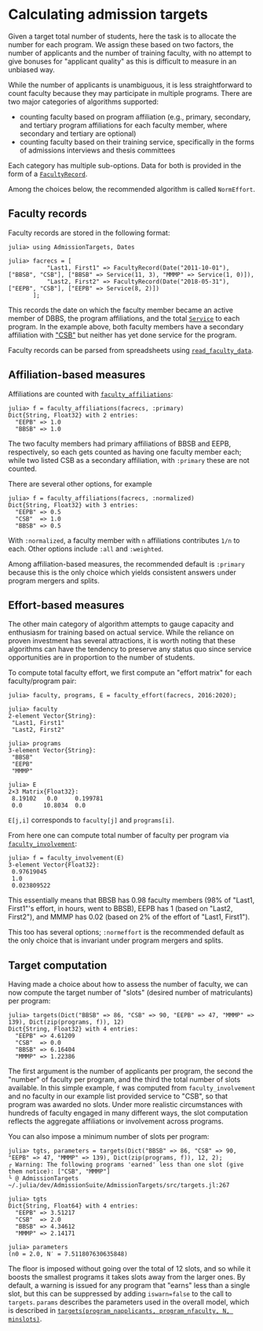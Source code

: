 # Calculating admission targets

Given a target total number of students, here the task is to allocate the number for each program.  We assign these based on two factors,  the number of applicants and the number of training faculty, with no attempt to give bonuses for "applicant quality" as this is difficult to measure in an unbiased way.

While the number of applicants is unambiguous, it is less straightforward to count faculty because they may participate in multiple programs.  There are two major categories of algorithms supported:
- counting faculty based on program affiliation (e.g., primary, secondary, and tertiary program affiliations for each faculty member, where secondary and tertiary are optional)
- counting faculty based on their training service, specifically in the forms of admissions interviews and thesis committees

Each category has multiple sub-options. Data for both is provided in the form of a [`FacultyRecord`](@ref).

Among the choices below, the recommended algorithm is called `NormEffort`.

## Faculty records

Faculty records are stored in the following format:

```jldoctest targets
julia> using AdmissionTargets, Dates

julia> facrecs = [
           "Last1, First1" => FacultyRecord(Date("2011-10-01"), ["BBSB", "CSB"], ["BBSB" => Service(11, 3), "MMMP" => Service(1, 0)]),
           "Last2, First2" => FacultyRecord(Date("2018-05-31"), ["EEPB", "CSB"], ["EEPB" => Service(8, 2)])
       ];
```

This records the date on which the faculty member became an active member of DBBS, the program affiliations, and the total [`Service`](@ref) to each program.  In the example above, both faculty members have a secondary affiliation with ["CSB"](https://dbbs.wustl.edu/divprograms/compbio/Pages/default.aspx) but neither has yet done service for the program.

Faculty records can be parsed from spreadsheets using [`read_faculty_data`](@ref).

## Affiliation-based measures

Affiliations are counted with [`faculty_affiliations`](@ref):

```jldoctest targets
julia> f = faculty_affiliations(facrecs, :primary)
Dict{String, Float32} with 2 entries:
  "EEPB" => 1.0
  "BBSB" => 1.0
```
The two faculty members had primary affiliations of BBSB and EEPB, respectively, so each gets counted as having one faculty member each; while two listed CSB as a secondary affiliation, with `:primary` these are not counted.

There are several other options, for example
```jldoctest targets
julia> f = faculty_affiliations(facrecs, :normalized)
Dict{String, Float32} with 3 entries:
  "EEPB" => 0.5
  "CSB"  => 1.0
  "BBSB" => 0.5
```
With `:normalized`, a faculty member with `n` affiliations contributes `1/n` to each.
Other options include `:all` and `:weighted`.

Among affiliation-based measures, the recommended default is `:primary` because this is the only choice which yields consistent answers under program mergers and splits.

## Effort-based measures

The other main category of algorithm attempts to gauge capacity and enthusiasm for training based on actual service.  While the reliance on proven investment has several attractions,  it is worth noting that these algorithms can have the tendency to preserve any status quo since service opportunities are in proportion to the number of students.

To compute total faculty effort, we first compute an "effort matrix" for each faculty/program pair:

```jldoctest targets
julia> faculty, programs, E = faculty_effort(facrecs, 2016:2020);

julia> faculty
2-element Vector{String}:
 "Last1, First1"
 "Last2, First2"

julia> programs
3-element Vector{String}:
 "BBSB"
 "EEPB"
 "MMMP"

julia> E
2×3 Matrix{Float32}:
 8.19102   0.0     0.199781
 0.0      10.8034  0.0
```

`E[j,i]` corresponds to `faculty[j]` and `programs[i]`.

From here one can compute total number of faculty per program via [`faculty_involvement`](@ref):

```jldoctest targets
julia> f = faculty_involvement(E)
3-element Vector{Float32}:
 0.97619045
 1.0
 0.023809522
```

This essentially means that BBSB has 0.98 faculty members (98% of "Last1, First1"'s effort, in hours, went to BBSB), EEPB has 1 (based on "Last2, First2"), and MMMP has 0.02 (based on 2% of the effort of "Last1, First1").

This too has several options; `:normeffort` is the recommended default as the only choice that is invariant under program mergers and splits.

## Target computation

Having made a choice about how to assess the number of faculty, we can now compute the target number of "slots" (desired number of matriculants) per program:

```jldoctest targets
julia> targets(Dict("BBSB" => 86, "CSB" => 90, "EEPB" => 47, "MMMP" => 139), Dict(zip(programs, f)), 12)
Dict{String, Float32} with 4 entries:
  "EEPB" => 4.61209
  "CSB"  => 0.0
  "BBSB" => 6.16404
  "MMMP" => 1.22386
```

The first argument is the number of applicants per program, the second the "number" of faculty per program, and the third the total number of slots available.  In this simple example, `f` was computed from `faculty_involvement` and no faculty in our example list provided service to "CSB", so that program was awarded no slots.  Under more realistic circumstances with hundreds of faculty engaged in many different ways, the slot computation reflects the aggregate affiliations or involvement across programs.

You can also impose a minimum number of slots per program:

```jldoctest targets
julia> tgts, parameters = targets(Dict("BBSB" => 86, "CSB" => 90, "EEPB" => 47, "MMMP" => 139), Dict(zip(programs, f)), 12, 2);
┌ Warning: The following programs 'earned' less than one slot (give them notice): ["CSB", "MMMP"]
└ @ AdmissionTargets ~/.julia/dev/AdmissionSuite/AdmissionTargets/src/targets.jl:267

julia> tgts
Dict{String, Float64} with 4 entries:
  "EEPB" => 3.51217
  "CSB"  => 2.0
  "BBSB" => 4.34612
  "MMMP" => 2.14171

julia> parameters
(n0 = 2.0, N′ = 7.511807630635848)
```

The floor is imposed without going over the total of 12 slots, and so while it boosts the smallest programs it takes slots away from the larger ones. By default, a warning is issued for any program that "earns" less than a single slot, but this can be suppressed by adding `iswarn=false` to the call to `targets`. `params` describes the parameters used in the overall model, which is described in [`targets(program_napplicants, program_nfaculty, N, minslots)`](@ref).
